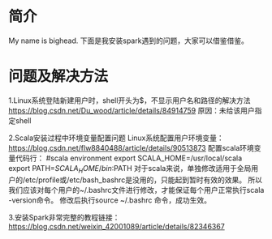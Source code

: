 # 简介
My name is bighead.
下面是我安装spark遇到的问题，大家可以借鉴借鉴。

# 问题及解决方法
1.Linux系统登陆新建用户时，shell开头为$，不显示用户名和路径的解决方法
https://blog.csdn.net/Du_wood/article/details/84914759
原因：未给该用户指定shell

2.Scala安装过程中环境变量配置问题
Linux系统配置用户环境变量：
https://blog.csdn.net/flw8840488/article/details/90513873
配置scala环境变量代码行：
#scala environment
export SCALA_HOME=/usr/local/scala
export PATH=${SCALA_HOME}/bin:$PATH
对于scala来说，单独修改适用于全局用户的/etc/profile或/etc/bash_bashrc是没用的，只能起到暂时有效的效果。
所以我们应该对每个用户的~/.bashrc文件进行修改，才能保证每个用户正常执行scala -version命令。
修改后执行source ~/.bashrc 命令，成功生效。

3.安装Spark非常完整的教程链接：
https://blog.csdn.net/weixin_42001089/article/details/82346367
